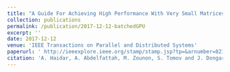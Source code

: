 ```yaml
---
title: "A Guide For Achieving High Performance With Very Small Matrices On GPU: A case Study of Batched LU and Cholesky Factorizations"
collection: publications
permalink: /publication/2017-12-12-batchedGPU
excerpt: ''
date: 2017-12-12
venue: 'IEEE Transactions on Parallel and Distributed Systems'
paperurl: ' http://ieeexplore.ieee.org/stamp/stamp.jsp?tp=&arnumber=8214236&isnumber=4359390'
citation: 'A. Haidar, A. Abdelfattah, M. Zounon, S. Tomov and J. Dongarra, "A Guide For Achieving High Performance With Very Small Matrices On GPU: A case Study of Batched LU and Cholesky Factorizations," in IEEE Transactions on Parallel and Distributed Systems, vol. PP, no. 99, pp. 1-1. doi: 10.1109/TPDS.2017.2783929.'
---
```

